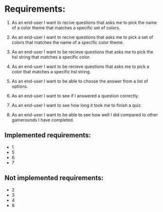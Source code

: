 # Requirements:

1. As an end-user I want to recive questions that asks me to pick the name of a color theme that matches a specific set of colors.

2. As an end-user I want to recive questions that asks me to pick a set of colors that matches the name of a specific color theme.

3. As an end-user I want to be recieve questions that asks me to pick the hsl string that matches a specific color.

4. As an end-user I want to be recieve questions that asks me to pick a color that matches a specific hsl string.

5. As an end-user I want to be able to choose the answer from a list of options.

6. As an end-user I want to see if I answered a question correctly.

7. As an end-user I want to see how long it took me to finish a quiz.

8. As an end-user I want to be able to see how well I did compared to other gamerounds I have completed.

## Implemented requirements:
- 1
- 5
- 6
- 7

## Not implemented requirements:
- 2
- 3
- 4
- 8